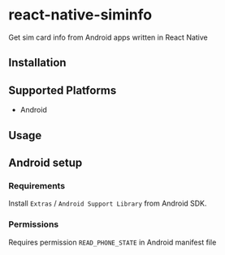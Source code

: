 # react-native-siminfo
Get sim card info from Android apps written in React Native

## Installation 

## Supported Platforms

- Android

## Usage

## Android setup

### Requirements

Install `Extras` / `Android Support Library` from Android SDK.

### Permissions

Requires permission `READ_PHONE_STATE` in Android manifest file



